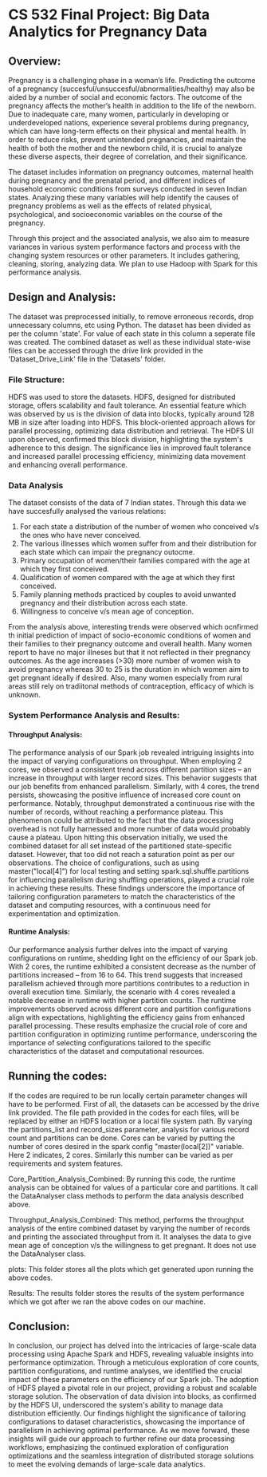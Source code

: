 # CS 532 Final Project: Big Data Analytics for Pregnancy Data

## Overview:

Pregnancy is a challenging phase in a woman’s life. Predicting the outcome of a pregnancy (succesful/unsuccesful/abnormalities/healthy) may also be aided by a number of social and economic factors. The outcome of the pregnancy affects the mother’s health in addition to the life of the newborn. Due to inadequate care, many women, particularly in developing or underdeveloped nations, experience several problems during pregnancy, which can have long-term effects on their physical and mental health. In order to reduce risks, prevent unintended pregnancies, and maintain the health of both the mother and the newborn child, it is crucial to analyze these diverse aspects, their degree of correlation, and their significance.

The dataset includes information on pregnancy outcomes, maternal health during pregnancy and the prenatal period, and
different indices of household economic conditions from surveys conducted in seven Indian states. Analyzing these many variables will help identify the causes of pregnancy problems as well as the effects of related physical, psychological, and socioeconomic variables on the course of the pregnancy. 

Through this project and the associated analysis, we also aim to measure variances in various system performance factors and process with the
changing system resources or other parameters. It includes gathering, cleaning, storing, analyzing data. We plan to use Hadoop with Spark for this performance analysis.

## Design and Analysis:

The dataset was preprocessed initially, to remove erroneous records, drop unnecessary columns, etc using Python. The dataset has been divided as per the column 'state'. For value of each state in this column a seperate file was created. The combined dataset as well as these individual state-wise files can be accessed through the drive link provided in the 'Dataset_Drive_Link' file in the 'Datasets' folder.

### File Structure:

HDFS was used to store the datasets. HDFS, designed for distributed storage, offers scalability and fault tolerance. An essential feature which was observed by us is the division of data into blocks, typically around 128 MB in size after loading into HDFS. This block-oriented approach allows for parallel processing, optimizing data distribution and retrieval. The HDFS UI upon observed, confirmed this block division, highlighting the system's adherence to this design. The significance lies in improved fault tolerance and increased parallel processing efficiency, minimizing data movement and enhancing overall performance. 

### Data Analysis

The dataset consists of the data of 7 Indian states. Through this data we have succesfully analysed the various relations:

1. For each state a distribution of the number of women who conceived v/s the ones who have never conceived.
2. The various illnesses which women suffer from and their distribution for each state which can impair the pregnancy outocme.
3. Primary occupation of women/their families compared with the age at which they first conceived.
4. Qualification of women compared with the age at which they first conceived.
5. Family planning methods practiced by couples to avoid unwanted pregnancy and their distribution across each state.
6. Willingness to conceive v/s mean age of conception.

From the analysis above, interesting trends were observed which ocnfirmed th initial prediction of impact of socio-economic conditions of women and their families to their pregnancy outcome and overall health. Many women report to have no major illneses but that it not reflected in their pregnancy outcomes. As the age increases (>30) more number of women wish to avoid pregnancy whereas 30 to 25 is the duration in which women aim to get pregnant ideally if desired. Also, many women especially from rural areas still rely on tradiitonal methods of contraception, efficacy of which is unknown.

### System Performance Analysis and Results:

#### Throughput Analysis:


The performance analysis of our Spark job revealed intriguing insights into the impact of varying configurations on throughput. When employing 2 cores, we observed a consistent trend across different partition sizes – an increase in throughput with larger record sizes. This behavior suggests that our job benefits from enhanced parallelism. Similarly, with 4 cores, the trend persists, showcasing the positive influence of increased core count on performance. Notably, throughput demonstrated a continuous rise with the number of records, without reaching a performance plateau. This phenomenon could be attributed to the fact that the data processing overhead is not fully harnessed and more number of data would probably cause a plateau. Upon hitting this observation initially, we used the combined dataset for all set instead of the partitioned state-specific dataset. However, that too did not reach a saturation point as per our observations.
The choice of configurations, such as using master("local[4]") for local testing and setting spark.sql.shuffle.partitions for influencing parallelism during shuffling operations, played a crucial role in achieving these results. These findings underscore the importance of tailoring configuration parameters to match the characteristics of the dataset and computing resources, with a continuous need for experimentation and optimization.

#### Runtime Analysis:

Our performance analysis further delves into the impact of varying configurations on runtime, shedding light on the efficiency of our Spark job. With 2 cores, the runtime exhibited a consistent decrease as the number of partitions increased – from 16 to 64. This trend suggests that increased parallelism achieved through more partitions contributes to a reduction in overall execution time. Similarly, the scenario with 4 cores revealed a notable decrease in runtime with higher partition counts. The runtime improvements observed across different core and partition configurations align with expectations, highlighting the efficiency gains from enhanced parallel processing. These results emphasize the crucial role of core and partition configuration in optimizing runtime performance, underscoring the importance of selecting configurations tailored to the specific characteristics of the dataset and computational resources.

## Running the codes:

If the codes are required to be run locally certain parameter changes will have to be performed.
First of all, the datasets can be accessed by the drive link provided. The file path provided in the codes for each files, will be replaced by either an HDFS location or a local file system path. 
By varying the partitions_list and record_sizes parameter, analysis for various record count and partitions can be done. Cores can be varied by putting the number of cores desired in the spark config "master(local[2])" variable. Here 2 indicates, 2 cores. Similarly this number can be varied as per requirements and system features.

Core_Partition_Analysis_Combined: By running this code, the runtime analysis can be obtained for values of a particular core and partitions. It call the DataAnalyser class methods to perform the data analysis described above.

Throughput_Analysis_Combined: This method, performs the throughput analysis of the entire combined dataset by varying the number of records and printing the associated throughput from it. It analyses the data to give mean age of conception v/s the willingness to get pregnant. It does not use the DataAnalyser class.

plots: This folder stores all the plots which get generated upon running the above codes.

Results: The results folder stores the results of the system performance which we got after we ran the above codes on our machine.

## Conclusion:
In conclusion, our project has delved into the intricacies of large-scale data processing using Apache Spark and HDFS, revealing valuable insights into performance optimization. Through a meticulous exploration of core counts, partition configurations, and runtime analyses, we identified the crucial impact of these parameters on the efficiency of our Spark job. The adoption of HDFS played a pivotal role in our project, providing a robust and scalable storage solution. The observation of data division into blocks, as confirmed by the HDFS UI, underscored the system's ability to manage data distribution efficiently. Our findings highlight the significance of tailoring configurations to dataset characteristics, showcasing the importance of parallelism in achieving optimal performance. As we move forward, these insights will guide our approach to further refine our data processing workflows, emphasizing the continued exploration of configuration optimizations and the seamless integration of distributed storage solutions to meet the evolving demands of large-scale data analytics.

